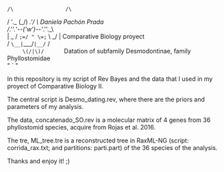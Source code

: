
    /\                 /\                                                                                 
   / \'._   (\_/)   _.'/ \                              Daniela Pachón Prada                              
  /_.''._'--('w')--'_.''._\                                                                               
  | \_ / `;=/ " \=;` \ _/ |                          Comparative Biology proyect                          
   \/ `\__|`\___/`|__/`  \/                                                                               
    `      \(/|\)/       `             Datation of subfamily Desmodontinae, family Phyllostomidae        
            " ` "                                                                                         

In this repository is my script of Rev Bayes and the data that I used in my proyect of Comparative Biology II.

The central script is Desmo_dating.rev, where there are the priors and parameters of my analysis.

The data, concatenado_SO.rev is a molecular matrix of 4 genes from 36 phyllostomid species, acquire 
from Rojas et al. 2016.

The tre, ML_tree.tre is a reconstructed tree in RaxML-NG (script: corrida_rax.txt; and partitions: parti.part) 
of the 36 species of the analysis. 


Thanks and enjoy it! ;)
